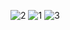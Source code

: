 ![2](https://github.com/mdmehedihasan-dev/Chat-App-Mern/assets/116740305/9305384e-e176-45e6-988c-30b97280d446)
![1](https://github.com/mdmehedihasan-dev/Chat-App-Mern/assets/116740305/d76c4e37-0ac3-419d-bf17-4b5ccb799bff)
![3](https://github.com/mdmehedihasan-dev/Chat-App-Mern/assets/116740305/685aa865-ab5c-42cd-a6bf-c6520b4f1dab)
